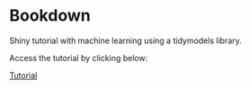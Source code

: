 # Bookdown

Shiny tutorial with machine learning using a tidymodels library.

Access the tutorial by clicking below:

[Tutorial](https://bookdown.org/fagna/_machine_learning_shiny_tutorial/)



